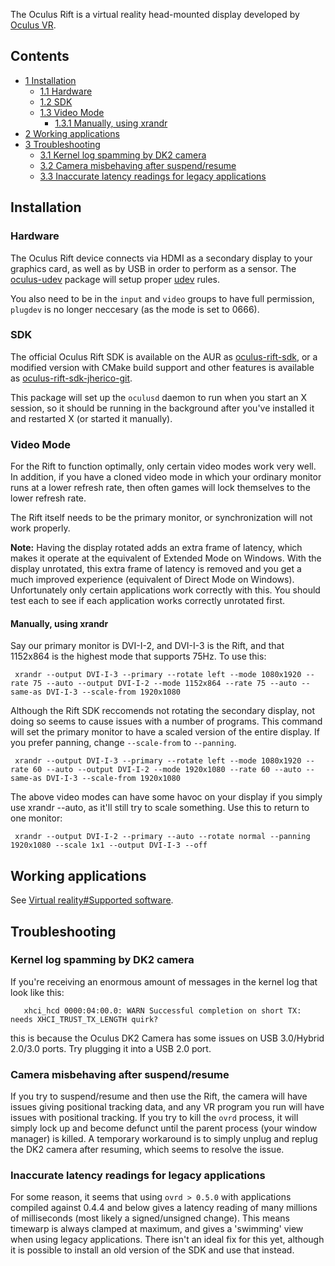 The Oculus Rift is a virtual reality head-mounted display developed by [Oculus VR](http://www.oculusvr.com/).

## Contents

*   [1 Installation](#Installation)
    *   [1.1 Hardware](#Hardware)
    *   [1.2 SDK](#SDK)
    *   [1.3 Video Mode](#Video_Mode)
        *   [1.3.1 Manually, using xrandr](#Manually.2C_using_xrandr)
*   [2 Working applications](#Working_applications)
*   [3 Troubleshooting](#Troubleshooting)
    *   [3.1 Kernel log spamming by DK2 camera](#Kernel_log_spamming_by_DK2_camera)
    *   [3.2 Camera misbehaving after suspend/resume](#Camera_misbehaving_after_suspend.2Fresume)
    *   [3.3 Inaccurate latency readings for legacy applications](#Inaccurate_latency_readings_for_legacy_applications)

## Installation

### Hardware

The Oculus Rift device connects via HDMI as a secondary display to your graphics card, as well as by USB in order to perform as a sensor. The [oculus-udev](https://aur.archlinux.org/packages/oculus-udev/) package will setup proper [udev](/index.php/Udev "Udev") rules.

You also need to be in the `input` and `video` groups to have full permission, `plugdev` is no longer neccesary (as the mode is set to 0666).

### SDK

The official Oculus Rift SDK is available on the AUR as [oculus-rift-sdk](https://aur.archlinux.org/packages/oculus-rift-sdk/), or a modified version with CMake build support and other features is available as [oculus-rift-sdk-jherico-git](https://aur.archlinux.org/packages/oculus-rift-sdk-jherico-git/).

This package will set up the `oculusd` daemon to run when you start an X session, so it should be running in the background after you've installed it and restarted X (or started it manually).

### Video Mode

For the Rift to function optimally, only certain video modes work very well. In addition, if you have a cloned video mode in which your ordinary monitor runs at a lower refresh rate, then often games will lock themselves to the lower refresh rate.

The Rift itself needs to be the primary monitor, or synchronization will not work properly.

**Note:** Having the display rotated adds an extra frame of latency, which makes it operate at the equivalent of Extended Mode on Windows. With the display unrotated, this extra frame of latency is removed and you get a much improved experience (equivalent of Direct Mode on Windows). Unfortunately only certain applications work correctly with this. You should test each to see if each application works correctly unrotated first.

#### Manually, using xrandr

Say our primary monitor is DVI-I-2, and DVI-I-3 is the Rift, and that 1152x864 is the highest mode that supports 75Hz. To use this:

```
 xrandr --output DVI-I-3 --primary --rotate left --mode 1080x1920 --rate 75 --auto --output DVI-I-2 --mode 1152x864 --rate 75 --auto --same-as DVI-I-3 --scale-from 1920x1080

```

Although the Rift SDK reccomends not rotating the secondary display, not doing so seems to cause issues with a number of programs. This command will set the primary monitor to have a scaled version of the entire display. If you prefer panning, change `--scale-from` to `--panning`.

```
 xrandr --output DVI-I-3 --primary --rotate left --mode 1080x1920 --rate 60 --auto --output DVI-I-2 --mode 1920x1080 --rate 60 --auto --same-as DVI-I-3 --scale-from 1920x1080

```

The above video modes can have some havoc on your display if you simply use xrandr --auto, as it'll still try to scale something. Use this to return to one monitor:

```
 xrandr --output DVI-I-2 --primary --auto --rotate normal --panning 1920x1080 --scale 1x1 --output DVI-I-3 --off

```

## Working applications

See [Virtual reality#Supported software](/index.php/Virtual_reality#Supported_software "Virtual reality").

## Troubleshooting

### Kernel log spamming by DK2 camera

If you're receiving an enormous amount of messages in the kernel log that look like this:

```
   xhci_hcd 0000:04:00.0: WARN Successful completion on short TX: needs XHCI_TRUST_TX_LENGTH quirk?

```

this is because the Oculus DK2 Camera has some issues on USB 3.0/Hybrid 2.0/3.0 ports. Try plugging it into a USB 2.0 port.

### Camera misbehaving after suspend/resume

If you try to suspend/resume and then use the Rift, the camera will have issues giving positional tracking data, and any VR program you run will have issues with positional tracking. If you try to kill the `ovrd` process, it will simply lock up and become defunct until the parent process (your window manager) is killed. A temporary workaround is to simply unplug and replug the DK2 camera after resuming, which seems to resolve the issue.

### Inaccurate latency readings for legacy applications

For some reason, it seems that using `ovrd > 0.5.0` with applications compiled against 0.4.4 and below gives a latency reading of many millions of milliseconds (most likely a signed/unsigned change). This means timewarp is always clamped at maximum, and gives a 'swimming' view when using legacy applications. There isn't an ideal fix for this yet, although it is possible to install an old version of the SDK and use that instead.